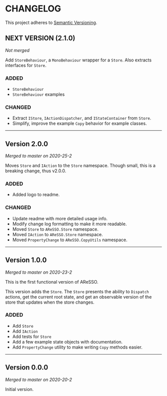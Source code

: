 # CHANGELOG

This project adheres to [Semantic Versioning](https://semver.org/spec/v2.0.0.html).

## NEXT VERSION (2.1.0)

*Not merged*

Add `StoreBehaviour`, a `MonoBehaviour` wrapper for a `Store`. Also extracts interfaces for `Store`.

### ADDED

- `StoreBehaviour`
- `StoreBehaviour` examples

### CHANGED

- Extract `IStore`, `IActionDispatcher`, and `IStateContainer` from `Store`.
- Simplify, improve the example `Copy` behavior for example classes.

---

## Version 2.0.0

*Merged to master on 2020-25-2*

Moves `Store` and `IAction` to the `Store` namespace. Though small, this is a breaking change, thus v2.0.0.

### ADDED

- Added logo to readme.

### CHANGED

- Update readme with more detailed usage info.
- Modify change log formatting to make it more readable.
- Moved `Store` to `AReSSO.Store` namespace.
- Moved `IAction` to `AReSSO.Store` namespace.
- Moved `PropertyChange` to `AReSSO.CopyUtils` namespace.

---

## Version 1.0.0

*Merged to master on 2020-23-2*

This is the first functional version of AReSSO.

This version adds the `Store`. The `Store` presents the ability to `Dispatch` actions, get the current root state,
and get an observable version of the store that updates when the store changes.

### ADDED

- Add `Store`
- Add `IAction`
- Add tests for `Store`
- Add a few example state objects with documentation.
- Add `PropertyChange` utility to make writing `Copy` methods easier.

---

## Version 0.0.0

*Merged to master on 2020-20-2*

Initial version.
